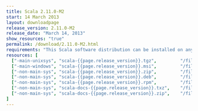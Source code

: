 ```yaml
---
title: Scala 2.11.0-M2
start: 14 March 2013
layout: downloadpage
release_version: 2.11.0-M2
release_date: "March 14, 2013"
show_resources: "true"
permalink: /download/2.11.0-M2.html
requirements: "This Scala software distribution can be installed on any Unix-like or Windows system. It requires the Java runtime version 1.6 or later, which can be downloaded <a href='http://www.java.com/'>here</a>."
resources: [
  ["-main-unixsys", "scala-{{page.release_version}}.tgz",         "/files/archive/scala-{{page.release_version}}.tgz",         "Max OS X, Unix, Cygwin",  "25 MB"],
  ["-main-windows", "scala-{{page.release_version}}.msi",         "/files/archive/scala-{{page.release_version}}.msi",         "Windows (msi installer)", "50 MB"],
  ["-non-main-sys", "scala-{{page.release_version}}.zip",         "/files/archive/scala-{{page.release_version}}.zip",         "Windows",                 "25 MB"],
  ["-non-main-sys", "scala-{{page.release_version}}.deb",         "/files/archive/scala-{{page.release_version}}.deb",         "Debian",                  "23 MB"],
  ["-non-main-sys", "scala-{{page.release_version}}.rpm",         "/files/archive/scala-{{page.release_version}}.rpm",         "RPM package",             "23 MB"],
  ["-non-main-sys", "scala-docs-{{page.release_version}}.txz",    "/files/archive/scala-docs-{{page.release_version}}.txz",    "API docs",                "3 MB"],
  ["-non-main-sys", "scala-docs-{{page.release_version}}.zip",    "/files/archive/scala-docs-{{page.release_version}}.zip",    "API docs",                "27 MB"]
]
---
```





